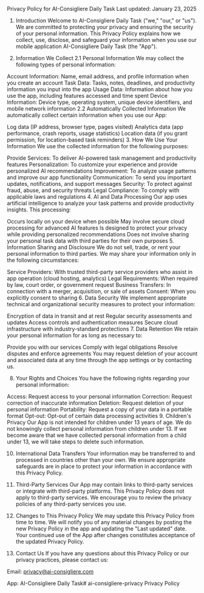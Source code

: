 Privacy Policy for AI-Consigliere Daily Task
Last updated: January 23, 2025

1. Introduction
Welcome to AI-Consigliere Daily Task ("we," "our," or "us"). We are committed to protecting your privacy and ensuring the security of your personal information. This Privacy Policy explains how we collect, use, disclose, and safeguard your information when you use our mobile application AI-Consigliere Daily Task (the "App").

2. Information We Collect
2.1 Personal Information
We may collect the following types of personal information:

Account Information: Name, email address, and profile information when you create an account
Task Data: Tasks, notes, deadlines, and productivity information you input into the app
Usage Data: Information about how you use the app, including features accessed and time spent
Device Information: Device type, operating system, unique device identifiers, and mobile network information
2.2 Automatically Collected Information
We automatically collect certain information when you use our App:

Log data (IP address, browser type, pages visited)
Analytics data (app performance, crash reports, usage statistics)
Location data (if you grant permission, for location-based task reminders)
3. How We Use Your Information
We use the collected information for the following purposes:

Provide Services: To deliver AI-powered task management and productivity features
Personalization: To customize your experience and provide personalized AI recommendations
Improvement: To analyze usage patterns and improve our app functionality
Communication: To send you important updates, notifications, and support messages
Security: To protect against fraud, abuse, and security threats
Legal Compliance: To comply with applicable laws and regulations
4. AI and Data Processing
Our app uses artificial intelligence to analyze your task patterns and provide productivity insights. This processing:

Occurs locally on your device when possible
May involve secure cloud processing for advanced AI features
Is designed to protect your privacy while providing personalized recommendations
Does not involve sharing your personal task data with third parties for their own purposes
5. Information Sharing and Disclosure
We do not sell, trade, or rent your personal information to third parties. We may share your information only in the following circumstances:

Service Providers: With trusted third-party service providers who assist in app operation (cloud hosting, analytics)
Legal Requirements: When required by law, court order, or government request
Business Transfers: In connection with a merger, acquisition, or sale of assets
Consent: When you explicitly consent to sharing
6. Data Security
We implement appropriate technical and organizational security measures to protect your information:

Encryption of data in transit and at rest
Regular security assessments and updates
Access controls and authentication measures
Secure cloud infrastructure with industry-standard protections
7. Data Retention
We retain your personal information for as long as necessary to:

Provide you with our services
Comply with legal obligations
Resolve disputes and enforce agreements
You may request deletion of your account and associated data at any time through the app settings or by contacting us.

8. Your Rights and Choices
You have the following rights regarding your personal information:

Access: Request access to your personal information
Correction: Request correction of inaccurate information
Deletion: Request deletion of your personal information
Portability: Request a copy of your data in a portable format
Opt-out: Opt-out of certain data processing activities
9. Children's Privacy
Our App is not intended for children under 13 years of age. We do not knowingly collect personal information from children under 13. If we become aware that we have collected personal information from a child under 13, we will take steps to delete such information.

10. International Data Transfers
Your information may be transferred to and processed in countries other than your own. We ensure appropriate safeguards are in place to protect your information in accordance with this Privacy Policy.

11. Third-Party Services
Our App may contain links to third-party services or integrate with third-party platforms. This Privacy Policy does not apply to third-party services. We encourage you to review the privacy policies of any third-party services you use.

12. Changes to This Privacy Policy
We may update this Privacy Policy from time to time. We will notify you of any material changes by posting the new Privacy Policy in the app and updating the "Last updated" date. Your continued use of the App after changes constitutes acceptance of the updated Privacy Policy.

13. Contact Us
If you have any questions about this Privacy Policy or our privacy practices, please contact us:

Email: privacy@ai-consigliere.com

App: AI-Consigliere Daily Task# ai-consigliere-privacy
Privacy Policy
